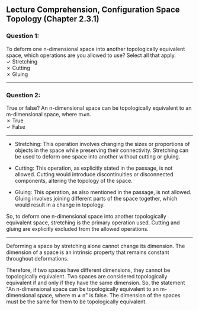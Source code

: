 ## Lecture Comprehension, Configuration Space Topology (Chapter 2.3.1)

### Question 1:
To deform one n-dimensional space into another topologically equivalent space, which operations are you allowed to use?  Select all that apply.<br>
&#10003; Stretching<br>
&#10007; Cutting<br>
&#10007; Gluing<br>

--------------------------------------------------------------------------------------------------------------------------------------------------------
### Question 2:
True or false?  An n-dimensional space can be topologically equivalent to an m-dimensional space, where m≠n.<br>
&#10007; True<br>
&#10003; False<br>

--------------------------------------------------------------------------------------------------------------------------------------------------------
- Stretching: This operation involves changing the sizes or proportions of objects in the space while preserving their connectivity. Stretching can be used to deform one space into another without cutting or gluing.

- Cutting: This operation, as explicitly stated in the passage, is not allowed. Cutting would introduce discontinuities or disconnected components, altering the topology of the space.

- Gluing: This operation, as also mentioned in the passage, is not allowed. Gluing involves joining different parts of the space together, which would result in a change in topology.

So, to deform one n-dimensional space into another topologically equivalent space, stretching is the primary operation used. Cutting and gluing are explicitly excluded from the allowed operations.

--------------------------------------------------------------------------------------------------------------------------------------------------------
Deforming a space by stretching alone cannot change its dimension. The dimension of a space is an intrinsic property that remains constant throughout deformations.

Therefore, if two spaces have different dimensions, they cannot be topologically equivalent. Two spaces are considered topologically equivalent if and only if they have the same dimension. So, the statement "An n-dimensional space can be topologically equivalent to an m-dimensional space, where m ≠ n" is false. The dimension of the spaces must be the same for them to be topologically equivalent.

